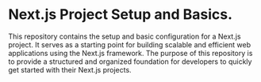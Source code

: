 # Next.js Project Setup and Basics.
This repository contains the setup and basic configuration for a Next.js project. It serves as a starting point for building scalable and efficient web applications using the Next.js framework. The purpose of this repository is to provide a structured and organized foundation for developers to quickly get started with their Next.js projects.